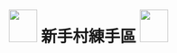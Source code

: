 <h1 align="center"><img src="https://akstatic.streetvoice.com/asset/images/sv-cat.gif" width="50" height="58" border="0"> 新手村練手區 <img src="https://akstatic.streetvoice.com/asset/images/sv-cat.gif" width="50" height="58" border="0"></h1>


